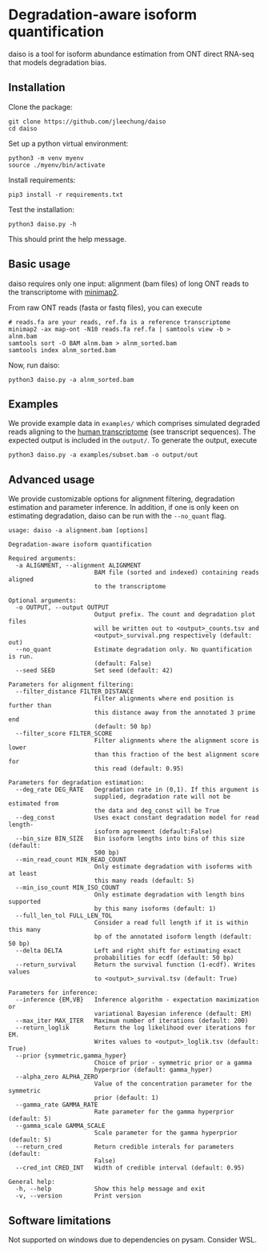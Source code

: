 # Degradation-aware isoform quantification

daiso is a tool for isoform abundance estimation from ONT direct RNA-seq that models degradation bias. 

## Installation

Clone the package:
```
git clone https://github.com/jleechung/daiso
cd daiso
```

Set up a python virtual environment:
```
python3 -m venv myenv
source ./myenv/bin/activate
```

Install requirements:
```
pip3 install -r requirements.txt
```

Test the installation:
```
python3 daiso.py -h
```
This should print the help message.

## Basic usage

daiso requires only one input: alignment (bam files) of long ONT reads to the transcriptome with [minimap2](https://github.com/lh3/minimap2). 

From raw ONT reads (fasta or fastq files), you can execute
```
# reads.fa are your reads, ref.fa is a reference transcriptome
minimap2 -ax map-ont -N10 reads.fa ref.fa | samtools view -b > alnm.bam
samtools sort -O BAM alnm.bam > alnm_sorted.bam
samtools index alnm_sorted.bam
```

Now, run daiso:
```
python3 daiso.py -a alnm_sorted.bam
```

## Examples

We provide example data in `examples/` which comprises simulated degraded reads aligning to the [human transcriptome](https://www.gencodegenes.org/human/) (see transcript sequences). The expected output is included in the `output/`. To generate the output, execute
```
python3 daiso.py -a examples/subset.bam -o output/out
```

## Advanced usage

We provide customizable options for alignment filtering, degradation estimation and parameter inference. In addition, if one is only keen on estimating degradation, daiso can be run with the `--no_quant` flag. 

```
usage: daiso -a alignment.bam [options]

Degradation-aware isoform quantification

Required arguments:
  -a ALIGNMENT, --alignment ALIGNMENT
                        BAM file (sorted and indexed) containing reads aligned
                        to the transcriptome

Optional arguments:
  -o OUTPUT, --output OUTPUT
                        Output prefix. The count and degradation plot files
                        will be written out to <output>_counts.tsv and
                        <output>_survival.png respectively (default: out)
  --no_quant            Estimate degradation only. No quantification is run.
                        (default: False)
  --seed SEED           Set seed (default: 42)

Parameters for alignment filtering:
  --filter_distance FILTER_DISTANCE
                        Filter alignments where end position is further than
                        this distance away from the annotated 3 prime end
                        (default: 50 bp)
  --filter_score FILTER_SCORE
                        Filter alignments where the alignment score is lower
                        than this fraction of the best alignment score for
                        this read (default: 0.95)

Parameters for degradation estimation:
  --deg_rate DEG_RATE   Degradation rate in (0,1). If this argument is
                        supplied, degradation rate will not be estimated from
                        the data and deg_const will be True
  --deg_const           Uses exact constant degradation model for read length-
                        isoform agreement (default:False)
  --bin_size BIN_SIZE   Bin isoform lengths into bins of this size (default:
                        500 bp)
  --min_read_count MIN_READ_COUNT
                        Only estimate degradation with isoforms with at least
                        this many reads (default: 5)
  --min_iso_count MIN_ISO_COUNT
                        Only estimate degradation with length bins supported
                        by this many isoforms (default: 1)
  --full_len_tol FULL_LEN_TOL
                        Consider a read full length if it is within this many
                        bp of the annotated isoform length (default: 50 bp)
  --delta DELTA         Left and right shift for estimating exact
                        probabilities for ecdf (default: 50 bp)
  --return_survival     Return the survival function (1-ecdf). Writes values
                        to <output>_survival.tsv (default: True)

Parameters for inference:
  --inference {EM,VB}   Inference algorithm - expectation maximization or
                        variational Bayesian inference (default: EM)
  --max_iter MAX_ITER   Maximum number of iterations (default: 200)
  --return_loglik       Return the log likelihood over iterations for EM.
                        Writes values to <output>_loglik.tsv (default: True)
  --prior {symmetric,gamma_hyper}
                        Choice of prior - symmetric prior or a gamma
                        hyperprior (default: gamma_hyper)
  --alpha_zero ALPHA_ZERO
                        Value of the concentration parameter for the symmetric
                        prior (default: 1)
  --gamma_rate GAMMA_RATE
                        Rate parameter for the gamma hyperprior (default: 5)
  --gamma_scale GAMMA_SCALE
                        Scale parameter for the gamma hyperprior (default: 5)
  --return_cred         Return credible interals for parameters (default:
                        False)
  --cred_int CRED_INT   Width of credible interval (default: 0.95)

General help:
  -h, --help            Show this help message and exit
  -v, --version         Print version
```

## Software limitations

Not supported on windows due to dependencies on pysam. Consider WSL.


